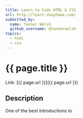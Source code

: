 ```yaml
---
title: Learn to Code HTML & CSS
url: http://learn.shayhowe.com/
submitted_by:
  name: Tanner Welsh
  github_username: @tannerwelsh
topics:
  - html
  - css
---
```


# {{ page.title }}

Link: [{{ page.url }}]({{ page.url }})

## Description

One of the best introductions to
